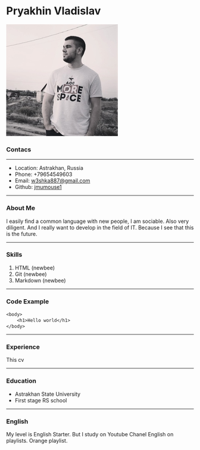 # **Pryakhin Vladislav**

![Photo](img.jpg)

### Contacs

---

- Location: Astrakhan, Russia
- Phone: +79654549603
- Email: w3shka887@gmail.com
- Github: [jmumouse1](https://github.com/jmumouse1/rsschool-cv)

---

### About Me

I easily find a common language with new people, I am sociable.
Also very diligent.
And I really want to develop in the field of IT. Because I see that this is the future.

---

### Skills

1. HTML (newbee)
2. Git (newbee)
3. Markdown (newbee)

---

### Code Example

```
<body>
    <h1>Hello world</h1>
</body>

```

---

### Experience

This cv

---

### Education

- Astrakhan State University
- First stage RS school

---

### English

My level is English Starter.
But I study on Youtube Chanel English on playlists.
Orange playlist.
